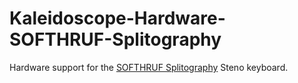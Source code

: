 # Kaleidoscope-Hardware-SOFTHRUF-Splitography

Hardware support for the [SOFTHRUF Splitography][splitography] Steno keyboard.

 [splitography]: https://softhruf.love/collections/writers
